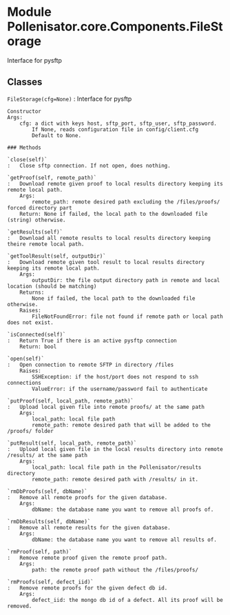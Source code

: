 Module Pollenisator.core.Components.FileStorage
===============================================
Interface for pysftp

Classes
-------

`FileStorage(cfg=None)`
:   Interface for pysftp
    
    Constructor
    Args:
        cfg: a dict with keys host, sftp_port, sftp_user, sftp_password.
            If None, reads configuration file in config/client.cfg
            Default to None.

    ### Methods

    `close(self)`
    :   Close sftp connection. If not open, does nothing.

    `getProof(self, remote_path)`
    :   Download remote given proof to local results directory keeping its remote local path.
        Args:
            remote_path: remote desired path excluding the /files/proofs/ forced directory part
        Return: None if failed, the local path to the downloaded file (string) otherwise.

    `getResults(self)`
    :   Download all remote results to local results directory keeping theire remote local path.

    `getToolResult(self, outputDir)`
    :   Download remote given tool result to local results directory keeping its remote local path.
        Args:
            outputDir: the file output directory path in remote and local location (should be matching)
        Returns: 
            None if failed, the local path to the downloaded file otherwise.
        Raises:
            FileNotFoundError: file not found if remote path or local path does not exist.

    `isConnected(self)`
    :   Return True if there is an active pysftp connection
        Return: bool

    `open(self)`
    :   Open connection to remote SFTP in directory /files
        Raises:
            SSHException: if the host/port does not respond to ssh connections
            ValueError: if the username/password fail to authenticate

    `putProof(self, local_path, remote_path)`
    :   Upload local given file into remote proofs/ at the same path
        Args:
            local_path: local file path
            remote_path: remote desired path that will be added to the /proofs/ folder

    `putResult(self, local_path, remote_path)`
    :   Upload local given file in the local results directory into remote /results/ at the same path
        Args:
            local_path: local file path in the Pollenisator/results directory
            remote_path: remote desired path with /results/ in it.

    `rmDbProofs(self, dbName)`
    :   Remove all remote proofs for the given database.
        Args:
            dbName: the database name you want to remove all proofs of.

    `rmDbResults(self, dbName)`
    :   Remove all remote results for the given database.
        Args:
            dbName: the database name you want to remove all results of.

    `rmProof(self, path)`
    :   Remove remote proof given the remote proof path.
        Args:
            path: the remote proof path without the /files/proofs/

    `rmProofs(self, defect_iid)`
    :   Remove remote proofs for the given defect db id.
        Args:
            defect_iid: the mongo db id of a defect. All its proof will be removed.
